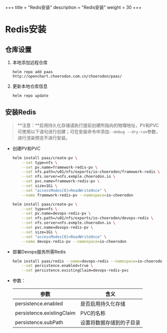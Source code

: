 +++
title = "Redis安装"
description = "Redis安装"
weight = 30
+++

# Redis安装

## 仓库设置

1. 本地添加远程仓库

    ```
    helm repo add paas http://openchart.choerodon.com.cn/choerodon/paas/
    ```
1. 更新本地仓库信息

    ```
    helm repo update 
    ```

## 安装Redis

> **注意：**启用持久化存储请执行提前创建所指向的物理地址，PV和PVC可使用以下语句进行创建；可在安装命令中添加`--debug --dry-run`参数，进行渲染预览不进行安装。

- 创建PV和PVC

    ```bash
    helm install paas/create-pv \
        --set type=nfs \
        --set pv.name=framework-redis-pv \
        --set nfs.path=/u01/nfs/exports/io-choerodon/framework-redis \
        --set nfs.server=nfs.exmple.choerodon.io \
        --set pvc.name=framework-redis-pv \
        --set size=1Gi \
        --set "accessModes[0]=ReadWriteOnce" \
        --name framework-redis-pv --namespace=io-choerodon

    helm install paas/create-pv \
        --set type=nfs \
        --set pv.name=devops-redis-pv \
        --set nfs.path=/u01/nfs/exports/io-choerodon/devops-redis \
        --set nfs.server=nfs.exmple.choerodon.io \
        --set pvc.name=devops-redis-pv \
        --set size=1Gi \
        --set "accessModes[0]=ReadWriteOnce" \
        --name devops-redis-pv --namespace=io-choerodon
    ```

- 部署Devops服务所需Redis

    ```bash
    helm install paas/redis --name=devops-redis --namespace=io-choerodon \
        --set persistence.enabled=true \
        --set persistence.existingClaim=devops-redis-pvc
    ```

- 参数：

    参数 | 含义 
    --- |  --- 
    persistence.enabled|是否启用持久化存储
    persistence.existingClaim|PVC的名称
    persistence.subPath|设置将数据存储到的子目录